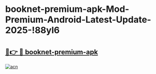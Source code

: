 # booknet-premium-apk-Mod-Premium-Android-Latest-Update-2025-!88yl6

# <h2><a href="https://4yxi5j.esa.edu.pl?title=booknet-premium-apk&ref=88yl6">🔗👉 🔴 booknet-premium-apk</a></h2>

[![acn](https://github.com/user-attachments/assets/0f9c940e-d8b0-45ae-aac7-cd30a18b3e1c)](https://4yxi5j.esa.edu.pl?title=booknet-premium-apk&ref=88yl6)

